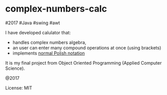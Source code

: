 # complex-numbers-calc
#2017 #Java #swing #awt

I have developed calulator that:
* handles complex numbers algebra, 
* an user can enter many compound operations at once (using brackets) 
* implements [normal Polish notation](https://en.wikipedia.org/wiki/Polish_notation)

It is my final project from Object Oriented Programming (Applied Computer Science).  

@2017

License: 
MIT
